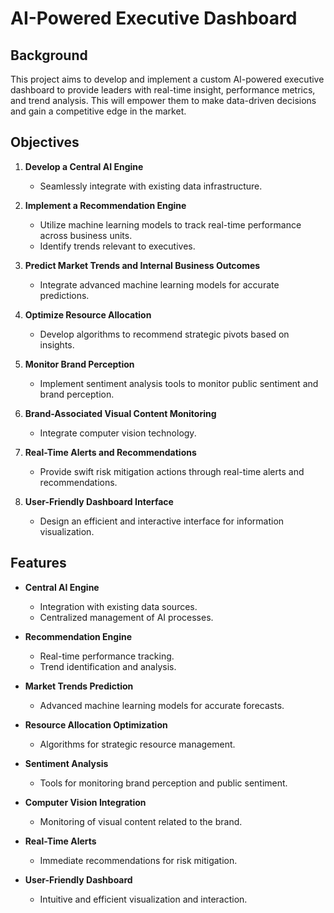 # AI-Powered Executive Dashboard

## Background

This project aims to develop and implement a custom AI-powered executive dashboard to provide leaders with real-time insight, performance metrics, and trend analysis. This will empower them to make data-driven decisions and gain a competitive edge in the market.

## Objectives

1. **Develop a Central AI Engine**
   - Seamlessly integrate with existing data infrastructure.
   
2. **Implement a Recommendation Engine**
   - Utilize machine learning models to track real-time performance across business units.
   - Identify trends relevant to executives.
   
3. **Predict Market Trends and Internal Business Outcomes**
   - Integrate advanced machine learning models for accurate predictions.
   
4. **Optimize Resource Allocation**
   - Develop algorithms to recommend strategic pivots based on insights.
   
5. **Monitor Brand Perception**
   - Implement sentiment analysis tools to monitor public sentiment and brand perception.
   
6. **Brand-Associated Visual Content Monitoring**
   - Integrate computer vision technology.
   
7. **Real-Time Alerts and Recommendations**
   - Provide swift risk mitigation actions through real-time alerts and recommendations.
   
8. **User-Friendly Dashboard Interface**
   - Design an efficient and interactive interface for information visualization.

## Features

- **Central AI Engine**
  - Integration with existing data sources.
  - Centralized management of AI processes.
  
- **Recommendation Engine**
  - Real-time performance tracking.
  - Trend identification and analysis.
  
- **Market Trends Prediction**
  - Advanced machine learning models for accurate forecasts.
  
- **Resource Allocation Optimization**
  - Algorithms for strategic resource management.
  
- **Sentiment Analysis**
  - Tools for monitoring brand perception and public sentiment.
  
- **Computer Vision Integration**
  - Monitoring of visual content related to the brand.
  
- **Real-Time Alerts**
  - Immediate recommendations for risk mitigation.
  
- **User-Friendly Dashboard**
  - Intuitive and efficient visualization and interaction.


